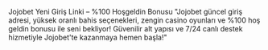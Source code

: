Jojobet Yeni Giriş Linki – %100 Hoşgeldin Bonusu
"Jojobet güncel giriş adresi, yüksek oranlı bahis seçenekleri, zengin casino oyunları ve %100 hoş geldin bonusu ile seni bekliyor! Güvenilir alt yapısı ve 7/24 canlı destek hizmetiyle Jojobet'te kazanmaya hemen başla!"

